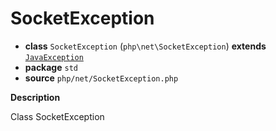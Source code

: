 # SocketException

- **class** `SocketException` (`php\net\SocketException`) **extends** [`JavaException`](https://github.com/jphp-compiler/jphp/blob/master/jphp-runtime/api-docs/classes/php/lang/JavaException.md)
- **package** `std`
- **source** `php/net/SocketException.php`

**Description**

Class SocketException